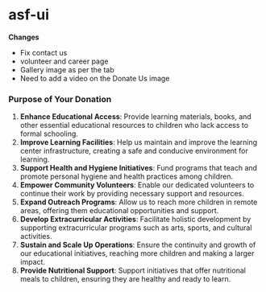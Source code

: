 # asf-ui

**Changes**
- Fix contact us
- volunteer and career page
- Gallery image as per the tab
- Need to add a video on the Donate Us image


















### Purpose of Your Donation
1. **Enhance Educational Access**: Provide learning materials, books, and other essential educational resources to children who lack access to formal schooling.
2. **Improve Learning Facilities**: Help us maintain and improve the learning center infrastructure, creating a safe and conducive environment for learning.
3. **Support Health and Hygiene Initiatives**: Fund programs that teach and promote personal hygiene and health practices among children.
4. **Empower Community Volunteers**: Enable our dedicated volunteers to continue their work by providing necessary support and resources.
5. **Expand Outreach Programs**: Allow us to reach more children in remote areas, offering them educational opportunities and support.
6. **Develop Extracurricular Activities**: Facilitate holistic development by supporting extracurricular programs such as arts, sports, and cultural activities.
7. **Sustain and Scale Up Operations**: Ensure the continuity and growth of our educational initiatives, reaching more children and making a larger impact.
8. **Provide Nutritional Support**: Support initiatives that offer nutritional meals to children, ensuring they are healthy and ready to learn.